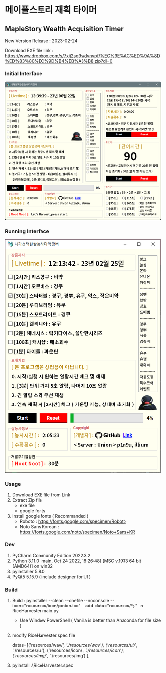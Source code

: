 # 메이플스토리 재획 타이머

## MapleStory Wealth Acquisition Timer

New Version Release : 2023-02-24

Download EXE file link : https://www.dropbox.com/s/7xij2sq9wdvnvpf/%EC%9E%AC%ED%9A%8D%ED%83%80%EC%9D%B4%EB%A8%B8.zip?dl=0

### Initial Interface

![img](interface_img/i_interface.png)

### Running Interface

![img](interface_img/r_interface.png)

### Usage

1. Download EXE file from Link
2. Extract Zip file
    - exe file
    - google fonts
3. install google fonts ( Recommanded )
    - Roboto : https://fonts.google.com/specimen/Roboto
    - Noto Sans Korean : https://fonts.google.com/noto/specimen/Noto+Sans+KR

### Dev

1. PyCharm Community Edition 2022.3.2
2. Python 3.11.0 (main, Oct 24 2022, 18:26:48) [MSC v.1933 64 bit (AMD64)] on win32
3. pyinstaller 5.8.0
4. PyQt5 5.15.9 ( include designer for UI )

### Build

1. Build : pyinstaller --clean --onefile --noconsole --icon="resources/icon/potion.ico" --add-data="resources/\*;." -n RiceHarvester main.py

    - Use Window PowerShell ( Vanilla is better than Anaconda for file size )

2. modify RiceHarvester.spec file

    datas=[('resources/wav/*', './resources/wav'),
    ('resources/ui/*', './resources/ui'),
    ('resources/icon/*', './resources/icon'),
    ('resources/img/*', './resources/img')
    ],

3. pyinstall .\RiceHarvester.spec

